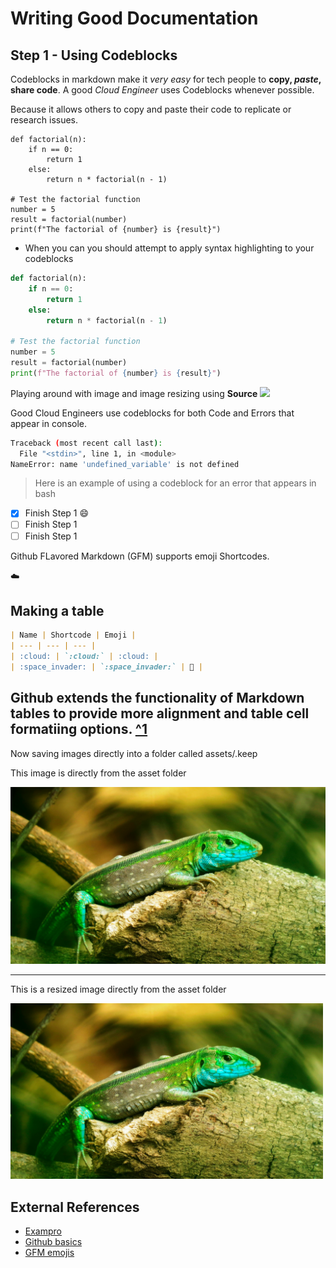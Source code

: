 # Writing Good Documentation

## Step 1 - Using Codeblocks

Codeblocks in markdown make it *very easy* for tech people to **copy, _paste_, share code**.
A good _Cloud Engineer_ uses Codeblocks whenever possible.

Because it allows others to copy and paste their code to replicate or research issues.

```
def factorial(n):
    if n == 0:
        return 1
    else:
        return n * factorial(n - 1)

# Test the factorial function
number = 5
result = factorial(number)
print(f"The factorial of {number} is {result}")
```
- When you can you should attempt to apply syntax highlighting to your codeblocks

``` Python
def factorial(n):
    if n == 0:
        return 1
    else:
        return n * factorial(n - 1)

# Test the factorial function
number = 5
result = factorial(number)
print(f"The factorial of {number} is {result}")
```

Playing around with image and image resizing using **Source**
<img Width="700px" src="https://github.com/EmilioLombardi/github-docs-example/assets/143646360/ba8e2c95-215f-4400-8d63-70fe847a8d89"/>

Good Cloud Engineers use codeblocks for both Code and Errors that appear in console.


```bash
Traceback (most recent call last):
  File "<stdin>", line 1, in <module>
NameError: name 'undefined_variable' is not defined
```
>Here is an example of using a codeblock for an error that appears in bash


- [x] Finish Step 1 :smile:
- [ ] Finish Step 1
- [ ] Finish Step 1

Github FLavored Markdown (GFM) supports emoji Shortcodes.

:cloud:


## Making a table 
```md
| Name | Shortcode | Emoji |
| --- | --- | --- |
| :cloud: | `:cloud:` | :cloud: |
| :space_invader: | `:space_invader:` | 👾 |
```

Github extends the functionality of Markdown tables to provide more alignment and table cell formatiing options. [^1](#external-references)
---




Now saving images directly into a folder called assets/.keep 

This image is directly from the asset folder

![Reptile on a branch](assets/lizard-reptile-on-branch.webp)




---






This is a resized image directly from the asset folder


<img src="assets/lizard-reptile-on-branch.webp" width="500" alt="Reptile on a branch">





## External References

- [Exampro](https://www.exampro.co/)
- [Github basics](https://docs.github.com/en/get-started/writing-on-github/getting-started-with-writing-and-formatting-on-github/basic-writing-and-formatting-syntax#quoting-text)
- [GFM emojis](https://github.com/ikatyang/emoji-cheat-sheet)
  
